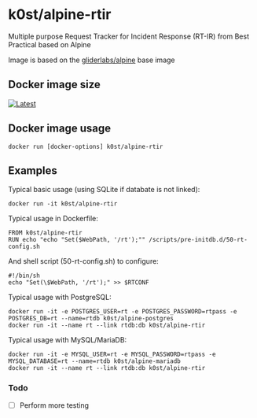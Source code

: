 # k0st/alpine-rtir

Multiple purpose Request Tracker for Incident Response (RT-IR) from Best Practical based on Alpine

Image is based on the [gliderlabs/alpine](https://registry.hub.docker.com/u/gliderlabs/alpine/) base image

## Docker image size

[![Latest](https://badge.imagelayers.io/k0st/alpine-rtir.svg)](https://imagelayers.io/?images=k0st/alpine-rtir:latest 'latest')

## Docker image usage

```
docker run [docker-options] k0st/alpine-rtir
```

## Examples

Typical basic usage (using SQLite if databate is not linked): 

```
docker run -it k0st/alpine-rtir
```

Typical usage in Dockerfile:

```
FROM k0st/alpine-rtir
RUN echo "echo "Set($WebPath, '/rt');"" /scripts/pre-initdb.d/50-rt-config.sh 
```

And shell script (50-rt-config.sh) to configure:

```
#!/bin/sh
echo "Set(\$WebPath, '/rt');" >> $RTCONF
```

Typical usage with PostgreSQL:

```
docker run -it -e POSTGRES_USER=rt -e POSTGRES_PASSWORD=rtpass -e POSTGRES_DB=rt --name=rtdb k0st/alpine-postgres
docker run -it --name rt --link rtdb:db k0st/alpine-rtir
```

Typical usage with MySQL/MariaDB:

```
docker run -it -e MYSQL_USER=rt -e MYSQL_PASSWORD=rtpass -e MYSQL_DATABASE=rt --name=rtdb k0st/alpine-mariadb
docker run -it --name rt --link rtdb:db k0st/alpine-rtir
```

### Todo
- [ ] Perform more testing

